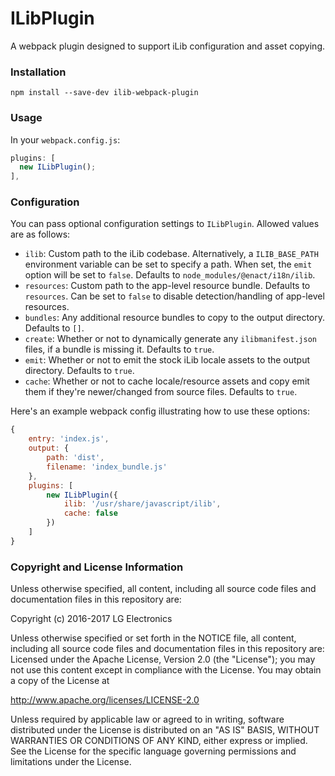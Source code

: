 # ILibPlugin

A webpack plugin designed to support iLib configuration and asset copying.

### Installation

```
npm install --save-dev ilib-webpack-plugin
```

### Usage

In your `webpack.config.js`:

```js
plugins: [
  new ILibPlugin();
],
```

### Configuration
You can pass optional configuration settings to `ILibPlugin`.
Allowed values are as follows:

- `ilib`: Custom path to the iLib codebase. Alternatively, a `ILIB_BASE_PATH` environment variable can be set to specify a path. When set, the `emit` option will be set to `false`. Defaults to `node_modules/@enact/i18n/ilib`.
- `resources`: Custom path to the app-level resource bundle. Defaults to `resources`.  Can be set to `false` to disable detection/handling of app-level resources.
- `bundles`: Any additional resource bundles to copy to the output directory. Defaults to `[]`.
- `create`: Whether or not to dynamically generate any `ilibmanifest.json` files, if a bundle is missing it. Defaults to `true`.
- `emit`: Whether or not to emit the stock iLib locale assets to the output directory. Defaults to `true`.
- `cache`: Whether or not to cache locale/resource assets and copy emit them if they're newer/changed from source files. Defaults to `true`.


Here's an example webpack config illustrating how to use these options:
```javascript
{
	entry: 'index.js',
	output: {
		path: 'dist',
		filename: 'index_bundle.js'
	},
	plugins: [
		new ILibPlugin({
			ilib: '/usr/share/javascript/ilib',
			cache: false
		})
	]
}
```

### Copyright and License Information

Unless otherwise specified, all content, including all source code files and
documentation files in this repository are:

Copyright (c) 2016-2017 LG Electronics

Unless otherwise specified or set forth in the NOTICE file, all content,
including all source code files and documentation files in this repository are:
Licensed under the Apache License, Version 2.0 (the "License");
you may not use this content except in compliance with the License.
You may obtain a copy of the License at

http://www.apache.org/licenses/LICENSE-2.0

Unless required by applicable law or agreed to in writing, software
distributed under the License is distributed on an "AS IS" BASIS,
WITHOUT WARRANTIES OR CONDITIONS OF ANY KIND, either express or implied.
See the License for the specific language governing permissions and
limitations under the License.
